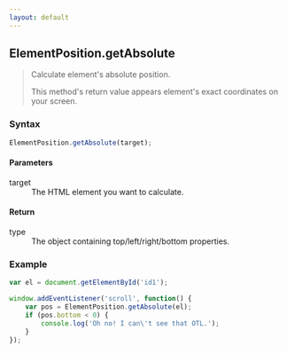 ```yaml
---
layout: default
---
```


## ElementPosition.getAbsolute

> Calculate element's absolute position.
>
> This method's return value appears element's exact coordinates on your screen.

### Syntax

```js
ElementPosition.getAbsolute(target);
```

#### Parameters

<dl>
<dt>target</dt>
<dd>The HTML element you want to calculate.</dd>
</dl>

#### Return

<dl>
<dt>type</dt>
<dd>The object containing top/left/right/bottom properties.</dd>
</dl>

### Example
```js
var el = document.getElementById('id1');

window.addEventListener('scroll', function() {
    var pos = ElementPosition.getAbsolute(el);
    if (pos.bottom < 0) {
        console.log('Oh no! I can\'t see that OTL.');
    }
});
```
